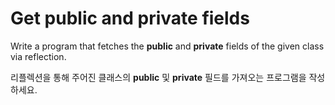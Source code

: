 # Get public and private fields

Write a program that fetches the **public** and **private** fields of the given class via reflection.

리플렉션을 통해 주어진 클래스의 **public** 및 **private** 필드를 가져오는 프로그램을 작성하세요.
